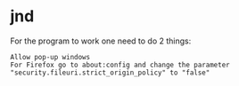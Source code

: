 # jnd

For the program to work one need to do 2 things:

    Allow pop-up windows
    For Firefox go to about:config and change the parameter "security.fileuri.strict_origin_policy" to "false"

